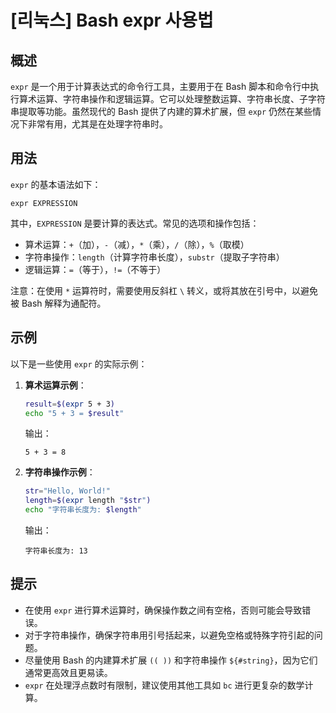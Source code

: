 # [리눅스] Bash expr 사용법

## 概述
`expr` 是一个用于计算表达式的命令行工具，主要用于在 Bash 脚本和命令行中执行算术运算、字符串操作和逻辑运算。它可以处理整数运算、字符串长度、子字符串提取等功能。虽然现代的 Bash 提供了内建的算术扩展，但 `expr` 仍然在某些情况下非常有用，尤其是在处理字符串时。

## 用法
`expr` 的基本语法如下：
```
expr EXPRESSION
```
其中，`EXPRESSION` 是要计算的表达式。常见的选项和操作包括：

- 算术运算：`+`（加），`-`（减），`*`（乘），`/`（除），`%`（取模）
- 字符串操作：`length`（计算字符串长度），`substr`（提取子字符串）
- 逻辑运算：`=`（等于），`!=`（不等于）

注意：在使用 `*` 运算符时，需要使用反斜杠 `\` 转义，或将其放在引号中，以避免被 Bash 解释为通配符。

## 示例
以下是一些使用 `expr` 的实际示例：

1. **算术运算示例**：
   ```bash
   result=$(expr 5 + 3)
   echo "5 + 3 = $result"
   ```
   输出：
   ```
   5 + 3 = 8
   ```

2. **字符串操作示例**：
   ```bash
   str="Hello, World!"
   length=$(expr length "$str")
   echo "字符串长度为: $length"
   ```
   输出：
   ```
   字符串长度为: 13
   ```

## 提示
- 在使用 `expr` 进行算术运算时，确保操作数之间有空格，否则可能会导致错误。
- 对于字符串操作，确保字符串用引号括起来，以避免空格或特殊字符引起的问题。
- 尽量使用 Bash 的内建算术扩展 `(( ))` 和字符串操作 `${#string}`，因为它们通常更高效且更易读。
- `expr` 在处理浮点数时有限制，建议使用其他工具如 `bc` 进行更复杂的数学计算。